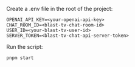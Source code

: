 Create a .env file in the root of the project:

```
OPENAI_API_KEY=<your-openai-api-key>
CHAT_ROOM_ID=<blast-tv-chat-room-id>
USER_ID=<your-blast-tv-user-id>
SERVER_TOKEN=<blast-tv-chat-api-server-token>
```

Run the script:

```
pnpm start
```
